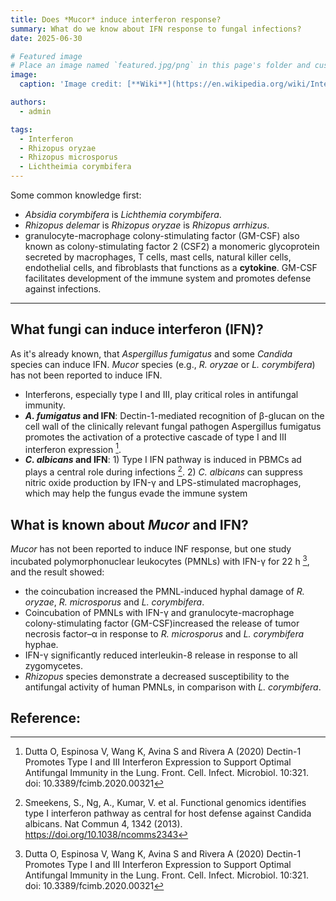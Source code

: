 ```yaml
---
title: Does *Mucor* induce interferon response?
summary: What do we know about IFN response to fungal infections?
date: 2025-06-30

# Featured image
# Place an image named `featured.jpg/png` in this page's folder and customize its options here.
image:
  caption: 'Image credit: [**Wiki**](https://en.wikipedia.org/wiki/Interferon_type_I#/media/File:1AU1_Human_Interferon-Beta01.png)'

authors:
  - admin

tags:
  - Interferon
  - Rhizopus oryzae
  - Rhizopus microsporus
  - Lichtheimia corymbifera
---
```


Some common knowledge first:
- *Absidia corymbifera* is *Lichthemia corymbifera*.
- *Rhizopus delemar* is *Rhizopus oryzae* is *Rhizopus arrhizus*.
- granulocyte-macrophage colony-stimulating factor (GM-CSF) also known as colony-stimulating factor 2 (CSF2) a monomeric glycoprotein secreted by macrophages, T cells, mast cells, natural killer cells, endothelial cells, and fibroblasts that functions as a **cytokine**. GM-CSF facilitates development of the immune system and promotes defense against infections.

-------------------------------------------

## What fungi can induce interferon (IFN)?   
As it's already known, that *Aspergillus fumigatus* and some *Candida* species can induce IFN. *Mucor* species (e.g., *R. oryzae* or *L. corymbifera*) has not been reported to induce IFN.
- Interferons, especially type I and III, play critical roles in antifungal immunity.
- ***A. fumigatus* and IFN**: Dectin-1-mediated recognition of β-glucan on the cell wall of the clinically relevant fungal pathogen Aspergillus fumigatus promotes the activation of a protective cascade of type I and III interferon expression [^1].
- ***C. albicans* and IFN**: 1) Type I IFN pathway is induced in PBMCs ad plays a central role during infections [^2]. 2) *C. albicans* can suppress nitric oxide production by IFN-γ and LPS-stimulated macrophages, which may help the fungus evade the immune system


## What is known about *Mucor* and IFN?
*Mucor* has not been reported to induce INF response, but one study incubated polymorphonuclear leukocytes (PMNLs)  with IFN-γ for 22 h [^1], and the result showed:  
- the coincubation increased the PMNL-induced hyphal damage of *R. oryzae*, *R. microsporus* and *L. corymbifera*. 
- Coincubation of PMNLs with IFN-γ and granulocyte-macrophage colony-stimulating factor (GM-CSF)increased the release of tumor necrosis factor–α in response to *R. microsporus* and *L. corymbifera* hyphae. 
- IFN-γ significantly reduced interleukin-8 release in response to all zygomycetes.
- *Rhizopus* species demonstrate a decreased susceptibility to the antifungal activity of human PMNLs, in comparison with *L. corymbifera*.



## Reference:
[^1]: Dutta O, Espinosa V, Wang K, Avina S and Rivera A (2020) Dectin-1 Promotes Type I and III Interferon Expression to Support Optimal Antifungal Immunity in the Lung. Front. Cell. Infect. Microbiol. 10:321. doi: 10.3389/fcimb.2020.00321   
[^2]: Smeekens, S., Ng, A., Kumar, V. et al. Functional genomics identifies type I interferon pathway as central for host defense against Candida albicans. Nat Commun 4, 1342 (2013). https://doi.org/10.1038/ncomms2343   
[^3]: Cristina Gil-Lamaignere, Maria Simitsopoulou, Emmanuel Roilides, Avgi Maloukou, Richard M. Winn, Thomas J. Walsh, Interferon-γ and Granulocyte-Macrophage Colony-Stimulating Factor Augment the Activity of Polymorphonuclear Leukocytes against Medically Important Zygomycetes, The Journal of Infectious Diseases, Volume 191, Issue 7, 1 April 2005, Pages 1180–1187, https://doi.org/10.1086/428503  